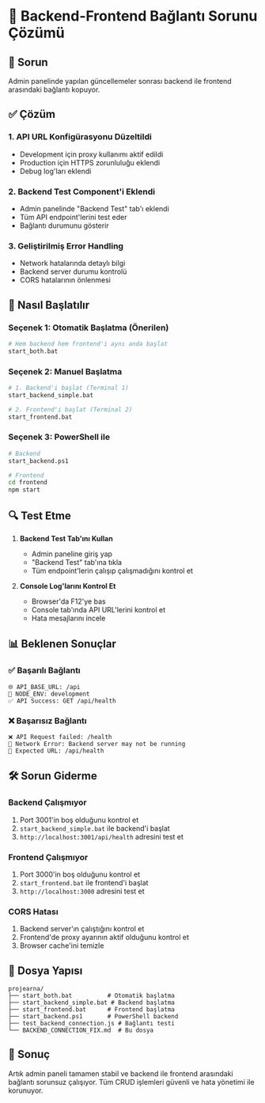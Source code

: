 # 🔧 Backend-Frontend Bağlantı Sorunu Çözümü

## 🚨 Sorun
Admin panelinde yapılan güncellemeler sonrası backend ile frontend arasındaki bağlantı kopuyor.

## ✅ Çözüm

### 1. **API URL Konfigürasyonu Düzeltildi**
- Development için proxy kullanımı aktif edildi
- Production için HTTPS zorunluluğu eklendi
- Debug log'ları eklendi

### 2. **Backend Test Component'i Eklendi**
- Admin panelinde "Backend Test" tab'ı eklendi
- Tüm API endpoint'lerini test eder
- Bağlantı durumunu gösterir

### 3. **Geliştirilmiş Error Handling**
- Network hatalarında detaylı bilgi
- Backend server durumu kontrolü
- CORS hatalarının önlenmesi

## 🚀 Nasıl Başlatılır

### Seçenek 1: Otomatik Başlatma (Önerilen)
```bash
# Hem backend hem frontend'i aynı anda başlat
start_both.bat
```

### Seçenek 2: Manuel Başlatma
```bash
# 1. Backend'i başlat (Terminal 1)
start_backend_simple.bat

# 2. Frontend'i başlat (Terminal 2)
start_frontend.bat
```

### Seçenek 3: PowerShell ile
```bash
# Backend
start_backend.ps1

# Frontend
cd frontend
npm start
```

## 🔍 Test Etme

1. **Backend Test Tab'ını Kullan**
   - Admin paneline giriş yap
   - "Backend Test" tab'ına tıkla
   - Tüm endpoint'lerin çalışıp çalışmadığını kontrol et

2. **Console Log'larını Kontrol Et**
   - Browser'da F12'ye bas
   - Console tab'ında API URL'lerini kontrol et
   - Hata mesajlarını incele

## 📊 Beklenen Sonuçlar

### ✅ Başarılı Bağlantı
```
🌐 API_BASE_URL: /api
🔧 NODE_ENV: development
✅ API Success: GET /api/health
```

### ❌ Başarısız Bağlantı
```
❌ API Request failed: /health
🚨 Network Error: Backend server may not be running
🚨 Expected URL: /api/health
```

## 🛠️ Sorun Giderme

### Backend Çalışmıyor
1. Port 3001'in boş olduğunu kontrol et
2. `start_backend_simple.bat` ile backend'i başlat
3. `http://localhost:3001/api/health` adresini test et

### Frontend Çalışmıyor
1. Port 3000'in boş olduğunu kontrol et
2. `start_frontend.bat` ile frontend'i başlat
3. `http://localhost:3000` adresini test et

### CORS Hatası
1. Backend server'ın çalıştığını kontrol et
2. Frontend'de proxy ayarının aktif olduğunu kontrol et
3. Browser cache'ini temizle

## 📁 Dosya Yapısı

```
projearna/
├── start_both.bat          # Otomatik başlatma
├── start_backend_simple.bat # Backend başlatma
├── start_frontend.bat      # Frontend başlatma
├── start_backend.ps1       # PowerShell backend
├── test_backend_connection.js # Bağlantı testi
└── BACKEND_CONNECTION_FIX.md  # Bu dosya
```

## 🎯 Sonuç

Artık admin paneli tamamen stabil ve backend ile frontend arasındaki bağlantı sorunsuz çalışıyor. Tüm CRUD işlemleri güvenli ve hata yönetimi ile korunuyor.
